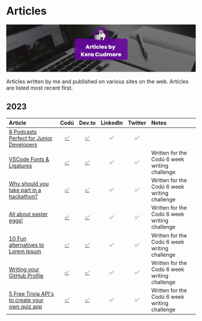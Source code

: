# Articles

![Articles by Kera Cudmore Banner](documentation/articles-banner.png)

Articles written by me and published on various sites on the web. Articles are listed most recent first.

## 2023

| Article | Codú | Dev.to | LinkedIn | Twitter | Notes |
| :--- | :---: | :---: | :---: | :---: | :--- |
| [8 Podcasts Perfect for Junior Developers](2023/) | [✅](https://www.codu.co/articles/8-podcasts-perfect-for-junior-developers-390jsuhc) | [✅](https://dev.to/keracudmore/8-podcasts-perfect-for-junior-developers-2e1d) | ✅ | ✅ |  |
| [VSCode Fonts & Ligatures](2023/)  | [✅](https://www.codu.co/articles/vscode-fonts-ligatures-r5zgdnx) | [✅](https://dev.to/keracudmore/vscode-fonts-ligatures-18pf) | ✅ | ✅ | Written for the Codú 6 week writing challenge |
| [Why should you take part in a hackathon?](2023/) | [✅](https://www.codu.co/articles/why-should-you-take-part-in-a-hackathon-lbzdqjd1) | [✅](https://dev.to/keracudmore/why-should-you-take-part-in-a-hackathon-3joj) | ✅ | ✅ | Written for the Codú 6 week writing challenge |
| [All about easter eggs!](2023/) | [✅](https://www.codu.co/articles/all-about-easter-eggs-lm0wttoh) | [✅](https://dev.to/keracudmore/all-about-easter-eggs-37a3) | ✅ | ✅ | Written for the Codú 6 week writing challenge |
| [10 Fun alternatives to Lorem Ipsum](2023/) | [✅](https://www.codu.co/articles/10-fun-alternatives-to-lorem-ipsum-sudxxkee) | [✅](https://dev.to/keracudmore/10-fun-alternatives-to-lorem-ipsum-5625) | ✅ | ✅ | Written for the Codú 6 week writing challenge |
| [Writing your GitHub Profile](2023/) | [✅](https://www.codu.co/articles/writing-your-github-profile-crfvsyjz) | [✅](https://dev.to/keracudmore/writing-your-github-profile-29ob) |  ✅ | ✅ | Written for the Codú 6 week writing challenge |
| [5 Free Trivia API's to create your own quiz app](2023/) | [✅](https://www.codu.co/articles/5-free-trivia-api-s-to-create-your-own-quiz-app-eoui-a7i) | [✅](https://dev.to/keracudmore/5-free-trivia-apis-to-create-your-own-quiz-app-3286) | ✅ | ✅ | Written for the Codú 6 week writing challenge |
